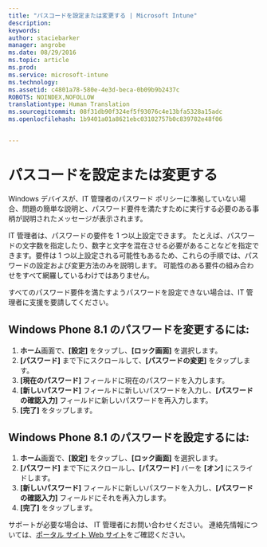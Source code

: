 ```yaml
---
title: "パスコードを設定または変更する | Microsoft Intune"
description: 
keywords: 
author: staciebarker
manager: angrobe
ms.date: 08/29/2016
ms.topic: article
ms.prod: 
ms.service: microsoft-intune
ms.technology: 
ms.assetid: c4801a78-580e-4e3d-beca-0b09b9b2437c
ROBOTS: NOINDEX,NOFOLLOW
translationtype: Human Translation
ms.sourcegitcommit: 08f31db90f324ef5f93076c4e13bfa5328a15adc
ms.openlocfilehash: 1b9401a01a8621ebc03102757b0c839702e48f06


---
```


# パスコードを設定または変更する

Windows デバイスが、IT 管理者のパスワード ポリシーに準拠していない場合、問題の簡単な説明と、パスワード要件を満たすために実行する必要のある事柄が説明されたメッセージが表示されます。

IT 管理者は、パスワードの要件を 1 つ以上設定できます。 たとえば、パスワードの文字数を指定したり、数字と文字を混在させる必要があることなどを指定できます。要件は 1 つ以上設定される可能性もあるため、これらの手順では、パスワードの設定および変更方法のみを説明します。 可能性のある要件の組み合わせをすべて網羅しているわけではありません。

すべてのパスワード要件を満たすようパスワードを設定できない場合は、IT 管理者に支援を要請してください。

## Windows Phone 8.1 のパスワードを変更するには:

1. **ホーム**画面で、**[設定]** をタップし、**[ロック画面]** を選択します。
2. **[パスワード]** まで下にスクロールして、**[パスワードの変更]** をタップします。
3. **[現在のパスワード]** フィールドに現在のパスワードを入力します。
4. **[新しいパスワード]** フィールドに新しいパスワードを入力し、**[パスワードの確認入力]** フィールドに新しいパスワードを再入力します。
4. **[完了]** をタップします。

## Windows Phone 8.1 のパスワードを設定するには:

1. **ホーム**画面で、**[設定]** をタップし、**[ロック画面]** を選択します。
2. **[パスワード]** まで下にスクロールし、**[パスワード]** バーを **[オン]** にスライドします。
3. **[新しいパスワード]** フィールドに新しいパスワードを入力し、**[パスワードの確認入力]** フィールドにそれを再入力します。
4. **[完了]** をタップします。

サポートが必要な場合は、 IT 管理者にお問い合わせください。 連絡先情報については、[ポータル サイト Web サイト](http://portal.manage.microsoft.com)をご確認ください。





<!--HONumber=Oct16_HO2-->


